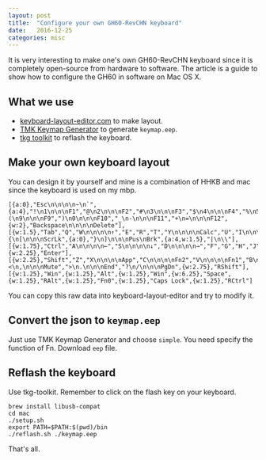 ```yaml
---
layout: post
title:  "Configure your own GH60-RevCHN keyboard"
date:   2016-12-25
categories: misc
---
```


It is very interesting to make one's own GH60-RevCHN keyboard since it is completely open-source from hardware to software. The article is a guide to show how to configure the GH60 in software on Mac OS X.

## What we use

- [keyboard-layout-editor.com](http://www.keyboard-layout-editor.com/) to make layout.
- [TMK Keymap Generator](https://tkg.io) to generate `keymap.eep`.
- [tkg toolkit](https://github.com/kairyu/tkg-toolkit) to reflash the keyboard.

## Make your own keyboard layout

You can design it by yourself and mine is a combination of HHKB and mac since the keyboard is used on my mbp.

```
[{a:0},"Esc\n\n\n\n~\n`",{a:4},"!\n1\n\n\nF1","@\n2\n\n\nF2","#\n3\n\n\nF3","$\n4\n\n\nF4","%\n5\n\n\nF5","^\n6\n\n\nF6","&\n7\n\n\nF7","*\n8\n\n\nF8","(\n9\n\n\nF9",")\n0\n\n\nF10","_\n-\n\n\nF11","+\n=\n\n\nF12",{w:2},"Backspace\n\n\n\nDelete"],
[{w:1.5},"Tab","Q","W\n\n\n\n↑","E","R","T","Y\n\n\n\nCalc","U","I\n\n\n\nIns","O","P\n\n\n\nPSc","{\n[\n\n\nScrLk",{a:0},"}\n]\n\n\nPus\nBrk",{a:4,w:1.5},"|\n\\"],
[{w:1.75},"Ctrl","A\n\n\n\n←","S\n\n\n\n↓","D\n\n\n\n→","F","G","H","J","K","L",":\n;\n\n\nHome","\"\n'\n\n\nPgUp",{w:2.25},"Enter"],
[{w:2.25},"Shift","Z","X\n\n\n\nApp","C\n\n\n\nFn2","V\n\n\n\nFn1","B\n\n\n\nFn3","N\n\n\n\nVolDn","M\n\n\n\nVolUp","<\n,\n\n\nMute",">\n.\n\n\nEnd","?\n/\n\n\nPgDn",{w:2.75},"RShift"],
[{w:1.25},"Win",{w:1.25},"Alt",{w:1.25},"Win",{w:6.25},"Space",{w:1.25},"RAlt",{w:1.25},"Fn0",{w:1.25},"Caps Lock",{w:1.25},"RCtrl"]
```

You can copy this raw data into keyboard-layout-editor and try to modify it.

## Convert the json to `keymap.eep`

Just use TMK Keymap Generator and choose `simple`. You need specify the function of Fn. Download `eep` file.

## Reflash the keyboard

Use tkg-toolkit. Remember to click on the flash key on your keyboard.

```
brew install libusb-compat
cd mac
./setup.sh
export PATH=$PATH:$(pwd)/bin
./reflash.sh ./keymap.eep
```

That's all.
